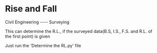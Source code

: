 # Rise and Fall

Civil Engineering ---- Surveying
 
This can determine the R.L., if the surveyed data(B.S, I.S., F.S. and R.L. of the first point) is given

Just run the 'Determine the RL.py' file